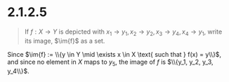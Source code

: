 # 2.1.2.5

> If $f: X \to Y$ is depicted with $x_1 \to y_1, x_2 \to y_2, x_3 \to y_4, x_4 \to
> y_1$, write its image, $\im{f}$ as a set.

Since 
$\im{f} := \\{y \in Y \mid \exists x \in X \text{ such that } f(x) = y\\}$, 
and since no element in $X$ maps to $y_5$, the image of $f$ is 
$\\{y_1, y_2, y_3, y_4\\}$.

